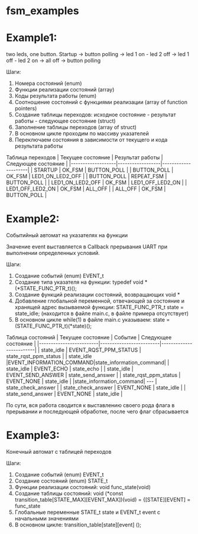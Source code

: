 # fsm_examples
# Example1: 
two leds, one button. Startup -> button polling -> led 1 on - led 2 off -> led 1 off - led 2 on -> all off -> button polling

Шаги:
1. Номера состояний (enum)
2. Функции реализации состояний (array)
3. Коды результата работы (enum)
4. Соотношение состояний с функциями реализации (array of function pointers)
5. Создание таблицы переходов: исходное состояние - результат работы - следующее состояние (struct)
6. Заполнение таблицы переходов (array of struct)
7. В основном цикле проходим по массиву указателей
8. Переключаем состояния в зависимости от текущего и кода результата работы

Таблица переходов
| Текущее состояние | Результат работы | Следующее состояние |
|-------------------|------------------|---------------------|
|     STARTUP       |     OK_FSM       |      BUTTON_POLL    |
|     BUTTON_POLL   |     OK_FSM       |  LED1_ON_LED2_OFF   |
|     BUTTON_POLL   |     REPEAT_FSM   |      BUTTON_POLL    |
| LED1_ON_LED2_OFF  |     OK_FSM       |  LED1_OFF_LED2_ON   |
| LED1_OFF_LED2_ON  |     OK_FSM       |       ALL_OFF       |
|     ALL_OFF       |     OK_FSM       |      BUTTON_POLL    |    
          
# Example2: 
Событийный автомат на указателях на функции

Значение event выставляется в Callback прерывания UART при выполнении определенных условий. 

Шаги:
1. Создание событий (enum) EVENT_t
2. Создание типа указателя на функции: typedef void *(*STATE_FUNC_PTR_t)();
3. Создание функций реализации состояний, возвращающих void *
4. Добавление глобальной переменной, отвечающей за состояние и хранящей адрес вызываемой функции: STATE_FUNC_PTR_t state = state_idle; (находится в файле main.c, в файле примера отсутствует) 
5. В основном цикле while(1) в файле main.c указываем: state = (STATE_FUNC_PTR_t)(*state)();

Таблица состояний
|    Текущее состояние    |          Событие        |   Следующее состояние   |
|-------------------------|-------------------------|-------------------------|
|        state_idle       |  EVENT_RQST_PPM_STATUS  |  state_rqst_ppm_status  |
|        state_idle       |EVENT_INFORMATION_COMMAND|state_information_command|
|        state_idle       |        EVENT_ECHO       |       state_echo        |
|        state_idle       |     EVENT_SEND_ANSWER   |    state_send_answer    |
|  state_rqst_ppm_status  |         EVENT_NONE      |       state_idle        |
|state_information_command|            ---          |    state_check_answer   |
|    state_check_answer   |        EVENT_NONE       |       state_idle        |
|    state_send_answer    |        EVENT_NONE       |       state_idle        |

По сути, вся работа сводится к выставлению своего рода флага в прерывании и последующей обработке, после чего флаг сбрасывается

# Example3: 
Конечный автомат с таблицей переходов

Шаги:
1. Создание событий (enum) EVENT_t
2. Создание состояний (enum) STATE_t
3. Функции реализации состояний: void func_state(void)
4. Создание таблицы состояний: 
void (*const transition_table[STATE_MAX][EVENT_MAX])(void) = {[STATE][EVENT] = func_state
5. Глобальные переменные STATE_t state и EVENT_t event с начальными значениями
6. В основном цикле: transition_table[state][event] ();
